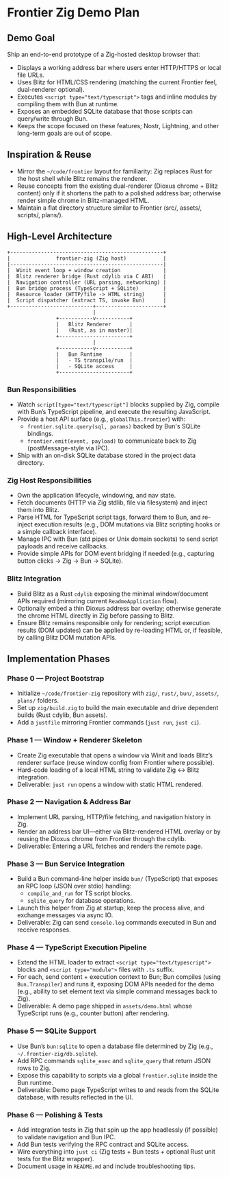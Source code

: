 # Frontier Zig Demo Plan

## Demo Goal

Ship an end-to-end prototype of a Zig-hosted desktop browser that:

- Displays a working address bar where users enter HTTP/HTTPS or local file URLs.
- Uses Blitz for HTML/CSS rendering (matching the current Frontier feel, dual-renderer optional).
- Executes `<script type="text/typescript">` tags and inline modules by compiling them with Bun at runtime.
- Exposes an embedded SQLite database that those scripts can query/write through Bun.
- Keeps the scope focused on these features; Nostr, Lightning, and other long-term goals are out of scope.

## Inspiration & Reuse

- Mirror the `~/code/frontier` layout for familiarity: Zig replaces Rust for the host shell while Blitz remains the renderer.
- Reuse concepts from the existing dual-renderer (Dioxus chrome + Blitz content) only if it shortens the path to a polished address bar; otherwise render simple chrome in Blitz-managed HTML.
- Maintain a flat directory structure similar to Frontier (src/, assets/, scripts/, plans/).

## High-Level Architecture

```
+--------------------------------------------------+
|               frontier-zig (Zig host)            |
|--------------------------------------------------|
|  Winit event loop + window creation              |
|  Blitz renderer bridge (Rust cdylib via C ABI)   |
|  Navigation controller (URL parsing, networking) |
|  Bun bridge process (TypeScript + SQLite)        |
|  Resource loader (HTTP/file -> HTML string)      |
|  Script dispatcher (extract TS, invoke Bun)      |
+---------------------------+----------------------+
                            |
                +-----------v-----------+
                |   Blitz Renderer      |
                |   (Rust, as in master)|
                +-----------------------+
                            |
                +-----------v-----------+
                |   Bun Runtime         |
                |   - TS transpile/run  |
                |   - SQLite access     |
                +-----------------------+
```

### Bun Responsibilities

- Watch `script[type="text/typescript"]` blocks supplied by Zig, compile with Bun’s TypeScript pipeline, and execute the resulting JavaScript.
- Provide a host API surface (e.g., `globalThis.frontier`) with:
  - `frontier.sqlite.query(sql, params)` backed by Bun's SQLite bindings.
  - `frontier.emit(event, payload)` to communicate back to Zig (postMessage-style via IPC).
- Ship with an on-disk SQLite database stored in the project data directory.

### Zig Host Responsibilities

- Own the application lifecycle, windowing, and nav state.
- Fetch documents (HTTP via Zig stdlib, file via filesystem) and inject them into Blitz.
- Parse HTML for TypeScript script tags, forward them to Bun, and re-inject execution results (e.g., DOM mutations via Blitz scripting hooks or a simple callback interface).
- Manage IPC with Bun (std pipes or Unix domain sockets) to send script payloads and receive callbacks.
- Provide simple APIs for DOM event bridging if needed (e.g., capturing button clicks -> Zig -> Bun -> SQLite).

### Blitz Integration

- Build Blitz as a Rust `cdylib` exposing the minimal window/document APIs required (mirroring current `ReadmeApplication` flow).
- Optionally embed a thin Dioxus address bar overlay; otherwise generate the chrome HTML directly in Zig before passing to Blitz.
- Ensure Blitz remains responsible only for rendering; script execution results (DOM updates) can be applied by re-loading HTML or, if feasible, by calling Blitz DOM mutation APIs.

## Implementation Phases

### Phase 0 — Project Bootstrap

- Initialize `~/code/frontier-zig` repository with `zig/`, `rust/`, `bun/`, `assets/`, `plans/` folders.
- Set up `zig/build.zig` to build the main executable and drive dependent builds (Rust cdylib, Bun assets).
- Add a `justfile` mirroring Frontier commands (`just run`, `just ci`).

### Phase 1 — Window + Renderer Skeleton

- Create Zig executable that opens a window via Winit and loads Blitz’s renderer surface (reuse window config from Frontier where possible).
- Hard-code loading of a local HTML string to validate Zig ↔ Blitz integration.
- Deliverable: `just run` opens a window with static HTML rendered.

### Phase 2 — Navigation & Address Bar

- Implement URL parsing, HTTP/file fetching, and navigation history in Zig.
- Render an address bar UI—either via Blitz-rendered HTML overlay or by reusing the Dioxus chrome from Frontier through the cdylib.
- Deliverable: Entering a URL fetches and renders the remote page.

### Phase 3 — Bun Service Integration

- Build a Bun command-line helper inside `bun/` (TypeScript) that exposes an RPC loop (JSON over stdio) handling:
  - `compile_and_run` for TS script blocks.
  - `sqlite_query` for database operations.
- Launch this helper from Zig at startup, keep the process alive, and exchange messages via async IO.
- Deliverable: Zig can send `console.log` commands executed in Bun and receive responses.

### Phase 4 — TypeScript Execution Pipeline

- Extend the HTML loader to extract `<script type="text/typescript">` blocks and `<script type="module">` files with `.ts` suffix.
- For each, send content + execution context to Bun; Bun compiles (using `Bun.Transpiler`) and runs it, exposing DOM APIs needed for the demo (e.g., ability to set element text via simple command messages back to Zig).
- Deliverable: A demo page shipped in `assets/demo.html` whose TypeScript runs (e.g., counter button) after rendering.

### Phase 5 — SQLite Support

- Use Bun’s `bun:sqlite` to open a database file determined by Zig (e.g., `~/.frontier-zig/db.sqlite`).
- Add RPC commands `sqlite_exec` and `sqlite_query` that return JSON rows to Zig.
- Expose this capability to scripts via a global `frontier.sqlite` inside the Bun runtime.
- Deliverable: Demo page TypeScript writes to and reads from the SQLite database, with results reflected in the UI.

### Phase 6 — Polishing & Tests

- Add integration tests in Zig that spin up the app headlessly (if possible) to validate navigation and Bun IPC.
- Add Bun tests verifying the RPC contract and SQLite access.
- Wire everything into `just ci` (Zig tests + Bun tests + optional Rust unit tests for the Blitz wrapper).
- Document usage in `README.md` and include troubleshooting tips.
